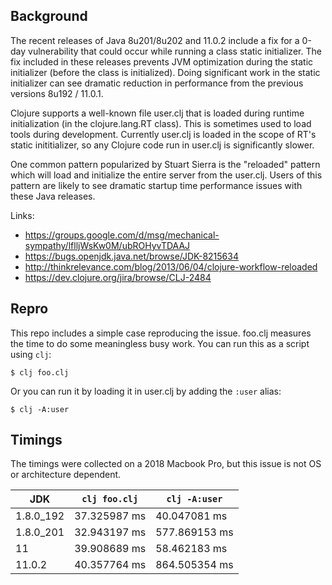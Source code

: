 ## Background

The recent releases of Java 8u201/8u202 and 11.0.2 include a fix for a 0-day
vulnerability that could occur while running a class static initializer.
The fix included in these releases prevents JVM optimization during the
static initializer (before the class is initialized). Doing significant
work in the static initializer can see dramatic reduction in performance
from the previous versions 8u192 / 11.0.1.

Clojure supports a well-known file user.clj that is loaded during runtime
initialization (in the clojure.lang.RT class). This is sometimes used to 
load tools during development. Currently user.clj is loaded in the scope
of RT's static inititializer, so any Clojure code run in user.clj is
significantly slower.

One common pattern popularized by Stuart Sierra is the "reloaded" pattern
which will load and initialize the entire server from the user.clj.
Users of this pattern are likely to see dramatic startup time performance
issues with these Java releases.

Links:

* https://groups.google.com/d/msg/mechanical-sympathy/lflljWsKw0M/ubROHyvTDAAJ
* https://bugs.openjdk.java.net/browse/JDK-8215634
* http://thinkrelevance.com/blog/2013/06/04/clojure-workflow-reloaded
* https://dev.clojure.org/jira/browse/CLJ-2484

## Repro

This repo includes a simple case reproducing the issue. foo.clj measures
the time to do some meaningless busy work. You can run this as a
script using `clj`:

```
$ clj foo.clj
```

Or you can run it by loading it in user.clj by adding the `:user` alias:

```
$ clj -A:user
```

## Timings

The timings were collected on a 2018 Macbook Pro, but this issue is not
OS or architecture dependent.

| JDK | `clj foo.clj` | `clj -A:user` |
| --- | ------------- | ------------- |
| 1.8.0_192 | 37.325987 ms | 40.047081 ms |
| 1.8.0_201 | 32.943197 ms | 577.869153 ms |
| 11 | 39.908689 ms | 58.462183 ms |
| 11.0.2 | 40.357764 ms | 864.505354 ms |

